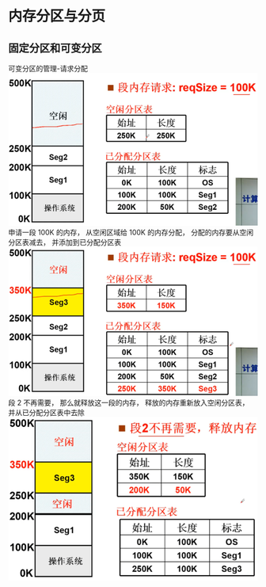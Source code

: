 # 内存分区与分页

## 固定分区和可变分区
可变分区的管理-请求分配
![](images/2021-07-22-08-52-32.png)
申请一段 100K 的内存， 从空闲区域给 100K 的内存分配， 分配的内存要从空闲分区表减去， 并添加到已分配分区表
![](images/2021-07-22-08-56-05.png)
段 2 不再需要， 那么就释放这一段的内存， 释放的内存重新放入空闲分区表， 并从已分配分区表中去除
![](images/2021-07-22-08-56-58.png)